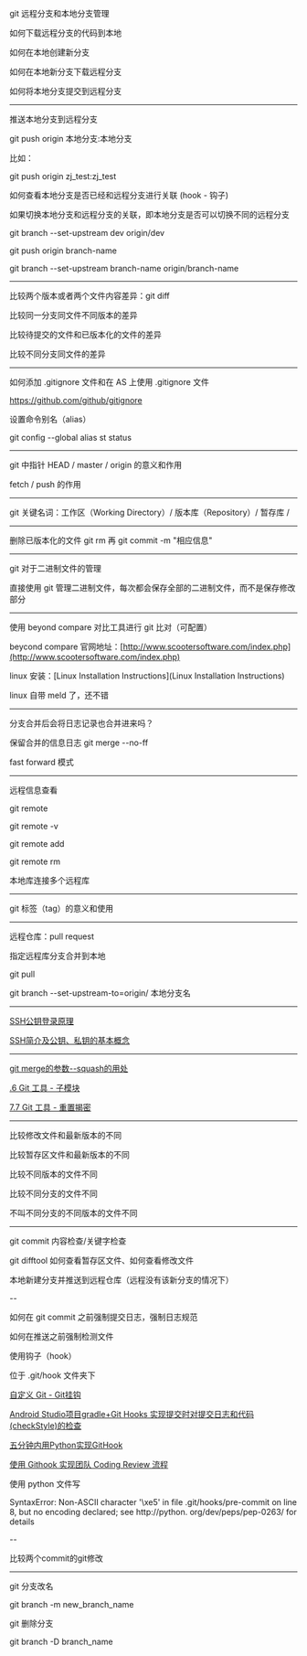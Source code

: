 
git 远程分支和本地分支管理

如何下载远程分支的代码到本地

如何在本地创建新分支

如何在本地新分支下载远程分支

如何将本地分支提交到远程分支

---

推送本地分支到远程分支

git push origin 本地分支:本地分支

比如：

git push origin zj_test:zj_test

如何查看本地分支是否已经和远程分支进行关联 (hook - 钩子)

如果切换本地分支和远程分支的关联，即本地分支是否可以切换不同的远程分支

git branch 	--set-upstream dev origin/dev

git push origin branch-name

git branch --set-upstream branch-name origin/branch-name

---

比较两个版本或者两个文件内容差异：git diff

比较同一分支同文件不同版本的差异

比较待提交的文件和已版本化的文件的差异

比较不同分支同文件的差异

---

如何添加 .gitignore 文件和在 AS 上使用 .gitignore 文件

https://github.com/github/gitignore

设置命令别名（alias）

git config --global alias st status

---

git 中指针 HEAD / master / origin 的意义和作用

fetch / push 的作用

---

git 关键名词：工作区（Working Directory）/ 版本库（Repository）/ 暂存库 / 

---

删除已版本化的文件 git rm 再 git commit -m "相应信息"

---

git 对于二进制文件的管理

直接使用 git 管理二进制文件，每次都会保存全部的二进制文件，而不是保存修改部分

---

使用 beyond compare 对比工具进行 git 比对（可配置）

beycond compare 官网地址：[http://www.scootersoftware.com/index.php](http://www.scootersoftware.com/index.php)

linux 安装：[Linux Installation Instructions](Linux Installation Instructions)

linux 自带 meld 了，还不错

---

分支合并后会将日志记录也合并进来吗？

保留合并的信息日志 git merge --no-ff 

fast forward 模式

---

远程信息查看

git remote 

git remote -v

git remote add

git remote rm

本地库连接多个远程库

---

git 标签（tag）的意义和使用

---

远程仓库：pull request

指定远程库分支合并到本地

git pull <remote> <branch>

git branch --set-upstream-to=origin/<branch> 本地分支名

---

[SSH公钥登录原理](https://www.cnblogs.com/scofi/p/6617394.html)

[SSH简介及公钥、私钥的基本概念](https://blog.csdn.net/l464373218/article/details/51280078)

---

[git merge的参数--squash的用处](https://blog.csdn.net/rockrockwu/article/details/33740711)

[.6 Git 工具 - 子模块](https://git-scm.com/book/zh/v1/Git-%E5%B7%A5%E5%85%B7-%E5%AD%90%E6%A8%A1%E5%9D%97)

[7.7 Git 工具 - 重置揭密](https://git-scm.com/book/zh/v2/Git-%E5%B7%A5%E5%85%B7-%E9%87%8D%E7%BD%AE%E6%8F%AD%E5%AF%86)

---

比较修改文件和最新版本的不同

比较暂存区文件和最新版本的不同

比较不同版本的文件不同

比较不同分支的文件不同

不叫不同分支的不同版本的文件不同

---

git commit 内容检查/关键字检查

git difftool 如何查看暂存区文件、如何查看修改文件

本地新建分支并推送到远程仓库（远程没有该新分支的情况下）

--

如何在 git commit 之前强制提交日志，强制日志规范

如何在推送之前强制检测文件

使用钩子（hook）

位于 .git/hook 文件夹下

[自定义 Git - Git挂钩](https://git-scm.com/book/zh/v1/%E8%87%AA%E5%AE%9A%E4%B9%89-Git-Git%E6%8C%82%E9%92%A90)

[Android Studio项目gradle+Git Hooks 实现提交时对提交日志和代码(checkStyle)的检查](https://www.jianshu.com/p/4e7280509636)

[五分钟内用Python实现GitHook](https://www.jianshu.com/p/f049cd1c44bc)

[使用 Githook 实现团队 Coding Review 流程](https://www.jianshu.com/p/935409ce4c9a)

使用 python 文件写

SyntaxError: Non-ASCII character '\xe5' in file .git/hooks/pre-commit on line 8, but no encoding declared; see http://python. org/dev/peps/pep-0263/ for details

--

比较两个commit的git修改

---

git 分支改名

git branch -m new_branch_name

git 删除分支

git branch -D branch_name

